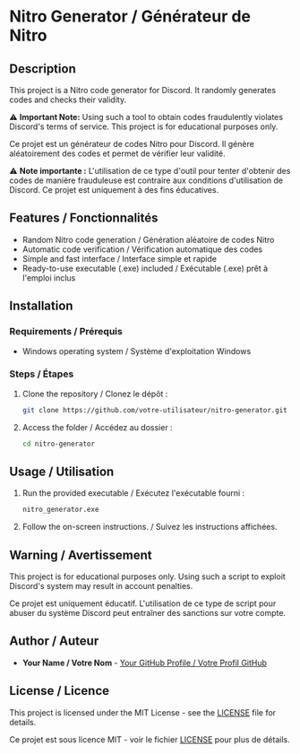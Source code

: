# Nitro Generator / Générateur de Nitro

## Description
This project is a Nitro code generator for Discord. It randomly generates codes and checks their validity.

⚠ **Important Note:** Using such a tool to obtain codes fraudulently violates Discord's terms of service. This project is for educational purposes only.

Ce projet est un générateur de codes Nitro pour Discord. Il génère aléatoirement des codes et permet de vérifier leur validité.

⚠ **Note importante :** L'utilisation de ce type d'outil pour tenter d'obtenir des codes de manière frauduleuse est contraire aux conditions d'utilisation de Discord. Ce projet est uniquement à des fins éducatives.

## Features / Fonctionnalités
- Random Nitro code generation / Génération aléatoire de codes Nitro
- Automatic code verification / Vérification automatique des codes
- Simple and fast interface / Interface simple et rapide
- Ready-to-use executable (.exe) included / Exécutable (.exe) prêt à l'emploi inclus

## Installation
### Requirements / Prérequis
- Windows operating system / Système d'exploitation Windows

### Steps / Étapes
1. Clone the repository / Clonez le dépôt :
   ```bash
   git clone https://github.com/votre-utilisateur/nitro-generator.git
   ```
2. Access the folder / Accédez au dossier :
   ```bash
   cd nitro-generator
   ```

## Usage / Utilisation
1. Run the provided executable / Exécutez l'exécutable fourni :
   ```bash
   nitro_generator.exe
   ```
2. Follow the on-screen instructions. / Suivez les instructions affichées.

## Warning / Avertissement
This project is for educational purposes only. Using such a script to exploit Discord's system may result in account penalties.

Ce projet est uniquement éducatif. L'utilisation de ce type de script pour abuser du système Discord peut entraîner des sanctions sur votre compte.

## Author / Auteur
- **Your Name / Votre Nom** - [Your GitHub Profile / Votre Profil GitHub](https://github.com/cccccccccc127)

## License / Licence
This project is licensed under the MIT License - see the [LICENSE](LICENSE) file for details.

Ce projet est sous licence MIT - voir le fichier [LICENSE](LICENSE) pour plus de détails.

